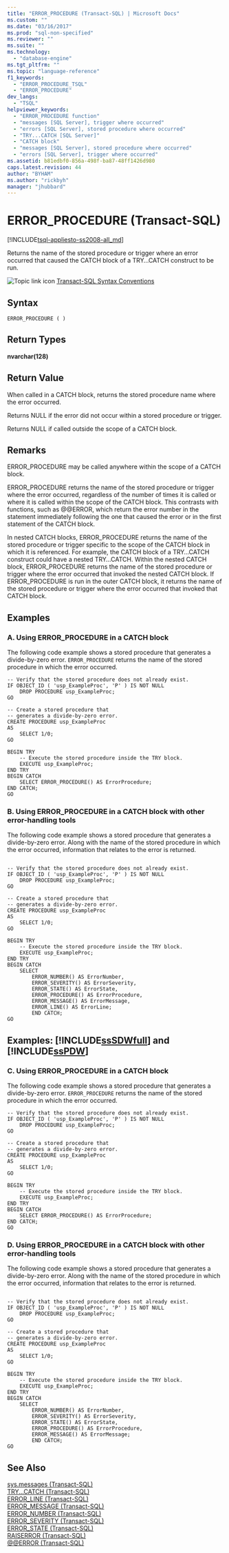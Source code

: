 ```yaml
---
title: "ERROR_PROCEDURE (Transact-SQL) | Microsoft Docs"
ms.custom: ""
ms.date: "03/16/2017"
ms.prod: "sql-non-specified"
ms.reviewer: ""
ms.suite: ""
ms.technology: 
  - "database-engine"
ms.tgt_pltfrm: ""
ms.topic: "language-reference"
f1_keywords: 
  - "ERROR_PROCEDURE_TSQL"
  - "ERROR_PROCEDURE"
dev_langs: 
  - "TSQL"
helpviewer_keywords: 
  - "ERROR_PROCEDURE function"
  - "messages [SQL Server], trigger where occurred"
  - "errors [SQL Server], stored procedure where occurred"
  - "TRY...CATCH [SQL Server]"
  - "CATCH block"
  - "messages [SQL Server], stored procedure where occurred"
  - "errors [SQL Server], trigger where occurred"
ms.assetid: b81edbf0-856a-498f-ba87-48ff1426d980
caps.latest.revision: 44
author: "BYHAM"
ms.author: "rickbyh"
manager: "jhubbard"
---
```

# ERROR_PROCEDURE (Transact-SQL)
[!INCLUDE[tsql-appliesto-ss2008-all_md](../../includes/tsql-appliesto-ss2008-all-md.md)]

  Returns the name of the stored procedure or trigger where an error occurred that caused the CATCH block of a TRY…CATCH construct to be run.  
  
 ![Topic link icon](../../database-engine/configure-windows/media/topic-link.gif "Topic link icon") [Transact-SQL Syntax Conventions](../../t-sql/language-elements/transact-sql-syntax-conventions-transact-sql.md)  
  
## Syntax  
  
```  
ERROR_PROCEDURE ( )  
```  
  
## Return Types  
 **nvarchar(128)**  
  
## Return Value  
 When called in a CATCH block, returns the stored procedure name where the error occurred.  
  
 Returns NULL if the error did not occur within a stored procedure or trigger.  
  
 Returns NULL if called outside the scope of a CATCH block.  
  
## Remarks  
 ERROR_PROCEDURE may be called anywhere within the scope of a CATCH block.  
  
 ERROR_PROCEDURE returns the name of the stored procedure or trigger where the error occurred, regardless of the number of times it is called or where it is called within the scope of the CATCH block. This contrasts with functions, such as @@ERROR, which return the error number in the statement immediately following the one that caused the error or in the first statement of the CATCH block.  
  
 In nested CATCH blocks, ERROR_PROCEDURE returns the name of the stored procedure or trigger specific to the scope of the CATCH block in which it is referenced. For example, the CATCH block of a TRY…CATCH construct could have a nested TRY…CATCH. Within the nested CATCH block, ERROR_PROCEDURE returns the name of the stored procedure or trigger where the error occurred that invoked the nested CATCH block. If ERROR_PROCEDURE is run in the outer CATCH block, it returns the name of the stored procedure or trigger where the error occurred that invoked that CATCH block.  
  
## Examples  
  
### A. Using ERROR_PROCEDURE in a CATCH block  
 The following code example shows a stored procedure that generates a divide-by-zero error. `ERROR_PROCEDURE` returns the name of the stored procedure in which the error occurred.  
  
```  
-- Verify that the stored procedure does not already exist.  
IF OBJECT_ID ( 'usp_ExampleProc', 'P' ) IS NOT NULL   
    DROP PROCEDURE usp_ExampleProc;  
GO  
  
-- Create a stored procedure that   
-- generates a divide-by-zero error.  
CREATE PROCEDURE usp_ExampleProc  
AS  
    SELECT 1/0;  
GO  
  
BEGIN TRY  
    -- Execute the stored procedure inside the TRY block.  
    EXECUTE usp_ExampleProc;  
END TRY  
BEGIN CATCH  
    SELECT ERROR_PROCEDURE() AS ErrorProcedure;  
END CATCH;  
GO  
```  
  
### B. Using ERROR_PROCEDURE in a CATCH block with other error-handling tools  
 The following code example shows a stored procedure that generates a divide-by-zero error. Along with the name of the stored procedure in which the error occurred, information that relates to the error is returned.  
  
```  
  
-- Verify that the stored procedure does not already exist.  
IF OBJECT_ID ( 'usp_ExampleProc', 'P' ) IS NOT NULL   
    DROP PROCEDURE usp_ExampleProc;  
GO  
  
-- Create a stored procedure that   
-- generates a divide-by-zero error.  
CREATE PROCEDURE usp_ExampleProc  
AS  
    SELECT 1/0;  
GO  
  
BEGIN TRY  
    -- Execute the stored procedure inside the TRY block.  
    EXECUTE usp_ExampleProc;  
END TRY  
BEGIN CATCH  
    SELECT   
        ERROR_NUMBER() AS ErrorNumber,  
        ERROR_SEVERITY() AS ErrorSeverity,  
        ERROR_STATE() AS ErrorState,  
        ERROR_PROCEDURE() AS ErrorProcedure,  
        ERROR_MESSAGE() AS ErrorMessage,  
        ERROR_LINE() AS ErrorLine;  
        END CATCH;  
GO  
```  
  
## Examples: [!INCLUDE[ssSDWfull](../../includes/sssdwfull-md.md)] and [!INCLUDE[ssPDW](../../includes/sspdw-md.md)]  
  
### C. Using ERROR_PROCEDURE in a CATCH block  
 The following code example shows a stored procedure that generates a divide-by-zero error. `ERROR_PROCEDURE` returns the name of the stored procedure in which the error occurred.  
  
```  
-- Verify that the stored procedure does not already exist.  
IF OBJECT_ID ( 'usp_ExampleProc', 'P' ) IS NOT NULL   
    DROP PROCEDURE usp_ExampleProc;  
GO  
  
-- Create a stored procedure that   
-- generates a divide-by-zero error.  
CREATE PROCEDURE usp_ExampleProc  
AS  
    SELECT 1/0;  
GO  
  
BEGIN TRY  
    -- Execute the stored procedure inside the TRY block.  
    EXECUTE usp_ExampleProc;  
END TRY  
BEGIN CATCH  
    SELECT ERROR_PROCEDURE() AS ErrorProcedure;  
END CATCH;  
GO  
```  
  
### D. Using ERROR_PROCEDURE in a CATCH block with other error-handling tools  
 The following code example shows a stored procedure that generates a divide-by-zero error. Along with the name of the stored procedure in which the error occurred, information that relates to the error is returned.  
  
```  
  
-- Verify that the stored procedure does not already exist.  
IF OBJECT_ID ( 'usp_ExampleProc', 'P' ) IS NOT NULL   
    DROP PROCEDURE usp_ExampleProc;  
GO  
  
-- Create a stored procedure that   
-- generates a divide-by-zero error.  
CREATE PROCEDURE usp_ExampleProc  
AS  
    SELECT 1/0;  
GO  
  
BEGIN TRY  
    -- Execute the stored procedure inside the TRY block.  
    EXECUTE usp_ExampleProc;  
END TRY  
BEGIN CATCH  
    SELECT   
        ERROR_NUMBER() AS ErrorNumber,  
        ERROR_SEVERITY() AS ErrorSeverity,  
        ERROR_STATE() AS ErrorState,  
        ERROR_PROCEDURE() AS ErrorProcedure,  
        ERROR_MESSAGE() AS ErrorMessage;  
        END CATCH;  
GO  
```  
  
## See Also  
 [sys.messages &#40;Transact-SQL&#41;](../../relational-databases/system-catalog-views/messages-for-errors-catalog-views-sys-messages.md)   
 [TRY...CATCH &#40;Transact-SQL&#41;](../../t-sql/language-elements/try-catch-transact-sql.md)   
 [ERROR_LINE &#40;Transact-SQL&#41;](../../t-sql/functions/error-line-transact-sql.md)   
 [ERROR_MESSAGE &#40;Transact-SQL&#41;](../../t-sql/functions/error-message-transact-sql.md)   
 [ERROR_NUMBER &#40;Transact-SQL&#41;](../../t-sql/functions/error-number-transact-sql.md)   
 [ERROR_SEVERITY &#40;Transact-SQL&#41;](../../t-sql/functions/error-severity-transact-sql.md)   
 [ERROR_STATE &#40;Transact-SQL&#41;](../../t-sql/functions/error-state-transact-sql.md)   
 [RAISERROR &#40;Transact-SQL&#41;](../../t-sql/language-elements/raiserror-transact-sql.md)   
 [@@ERROR &#40;Transact-SQL&#41;](../../t-sql/functions/error-transact-sql.md)  
  
  

